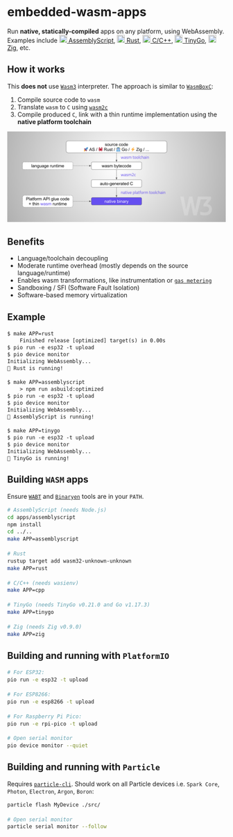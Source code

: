# embedded-wasm-apps
Run **native, statically-compiled** apps on any platform, using WebAssembly.  
Examples include [<img src="https://cdn.rawgit.com/simple-icons/simple-icons/develop/icons/assemblyscript.svg" width="18" height="18" /> AssemblyScript](apps/assemblyscript/app.ts), 
[<img src="https://cdn.rawgit.com/simple-icons/simple-icons/develop/icons/rust.svg" width="18" height="18" /> Rust](apps/rust/src/app.rs), 
[<img src="https://cdn.rawgit.com/simple-icons/simple-icons/develop/icons/cplusplus.svg" width="18" height="18" /> C/C++](apps/cpp/app.cpp), 
[<img src="https://cdn.rawgit.com/simple-icons/simple-icons/develop/icons/go.svg" width="18" height="18" /> TinyGo](apps/tinygo/app.go), 
[<img src="https://cdn.rawgit.com/simple-icons/simple-icons/develop/icons/zig.svg" width="18" height="18" /> Zig](apps/zig/main.zig), 
etc.

## How it works

This **does not** use [`Wasm3`](https://github.com/wasm3/wasm3) interpreter. The approach is similar to [`WasmBoxC`](https://kripken.github.io/blog/wasm/2020/07/27/wasmboxc.html):

1. Compile source code to `wasm`
2. Translate `wasm` to `C` using [`wasm2c`](https://github.com/WebAssembly/wabt/blob/main/wasm2c/README.md)
3. Compile produced `C`, link with a thin runtime implementation using the **native platform toolchain**

![How it works](docs/how-it-works.png)

## Benefits
- Language/toolchain decoupling
- Moderate runtime overhead (mostly depends on the source language/runtime)
- Enables wasm transformations, like instrumentation or [`gas metering`](https://github.com/wasm3/wasm3/blob/main/docs/Cookbook.md#gas-metering)
- Sandboxing / SFI (Software Fault Isolation)
- Software-based memory virtualization

## Example
```log
$ make APP=rust
    Finished release [optimized] target(s) in 0.00s
$ pio run -e esp32 -t upload
$ pio device monitor
Initializing WebAssembly...
🦀 Rust is running!

$ make APP=assemblyscript
    > npm run asbuild:optimized
$ pio run -e esp32 -t upload
$ pio device monitor
Initializing WebAssembly...
🚀 AssemblyScript is running!

$ make APP=tinygo
$ pio run -e esp32 -t upload
$ pio device monitor
Initializing WebAssembly...
🤖 TinyGo is running!
```

## Building `WASM` apps

Ensure [`WABT`](https://github.com/WebAssembly/wabt) and [`Binaryen`](https://github.com/WebAssembly/binaryen) tools are in your `PATH`.

```sh
# AssemblyScript (needs Node.js)
cd apps/assemblyscript
npm install
cd ../..
make APP=assemblyscript

# Rust
rustup target add wasm32-unknown-unknown
make APP=rust

# C/C++ (needs wasienv)
make APP=cpp

# TinyGo (needs TinyGo v0.21.0 and Go v1.17.3)
make APP=tinygo

# Zig (needs Zig v0.9.0)
make APP=zig
```

## Building and running with `PlatformIO`

```sh
# For ESP32:
pio run -e esp32 -t upload

# For ESP8266:
pio run -e esp8266 -t upload

# For Raspberry Pi Pico:
pio run -e rpi-pico -t upload

# Open serial monitor
pio device monitor --quiet
```

## Building and running with `Particle`

Requires [`particle-cli`](https://docs.particle.io/tutorials/developer-tools/cli/).
Should work on all Particle devices i.e. `Spark Core`, `Photon`, `Electron`, `Argon`, `Boron`:

```sh
particle flash MyDevice ./src/

# Open serial monitor
particle serial monitor --follow
```
